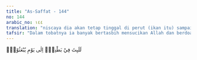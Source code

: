 ```yaml
---
title: "As-Saffat - 144"
no: 144
arabic_no: ١٤٤
translation: "niscaya dia akan tetap tinggal di perut (ikan itu) sampai hari kebangkitan."
tafsir: "Dalam tobatnya ia banyak bertasbih mensucikan Allah dan berdoa. Bunyi tasbih yang terus diulang-ulang Nabi Yunus dicantumkan dalam Surah al-Anbiya'/21: 87: \n\n¦Maka dia berdoa dalam keadaan yang sangat gelap, \"Tidak ada tuhan selain Engkau, Mahasuci Engkau. Sungguh, aku termasuk orang-orang yang zalim.\" (al-Anbiya'/21: 87)\n\nDalam tasbihnya itu, Nabi Yunus mengakui dengan sebenar-benarnya bahwa Tuhan hanyalah Allah. Allah Mahasuci dari segala kekurangan dan sifat-sifat yang tidak pantas bagi-Nya. Dan mengakui bahwa ia telah berbuat salah. Di dalam pengakuan-pengakuan itu terselip doa yang tulus agar ia dilepaskan dari siksaan terpenjara dalam perut ikan itu.\n\nAllah menegaskan bahwa bila ia tidak bertasbih dan berdoa seperti itu, maka ia akan menghuni perut ikan itu sampai hari Kiamat. Karena tasbih dan doanya itulah maka Allah melepaskannya dari dalam perut ikan tersebut, sebagaimana dinyatakan dalam ayat lain:\n\nMaka Kami kabulkan (doa)nya dan Kami selamatkan dia dari kedukaan. Dan demikianlah Kami menyelamatkan orang-orang yang beriman. (al-Anbiya'/21: 88)"
---
```


لَلَبِثَ فِيْ بَطْنِهٖٓ اِلٰى يَوْمِ يُبْعَثُوْنَۚ 
